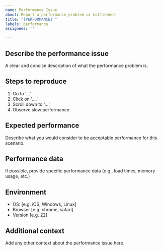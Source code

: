 ```yaml
---
name: Performance Issue
about: Report a performance problem or bottleneck
title: "[PERFORMANCE] "
labels: performance
assignees: ''

---
```


## Describe the performance issue
A clear and concise description of what the performance problem is.

## Steps to reproduce
1. Go to '...'
2. Click on '....'
3. Scroll down to '....'
4. Observe slow performance

## Expected performance
Describe what you would consider to be acceptable performance for this scenario.

## Performance data
If possible, provide specific performance data (e.g., load times, memory usage, etc.)

## Environment
 - OS: [e.g. iOS, Windows, Linux]
 - Browser [e.g. chrome, safari]
 - Version [e.g. 22]

## Additional context
Add any other context about the performance issue here.
